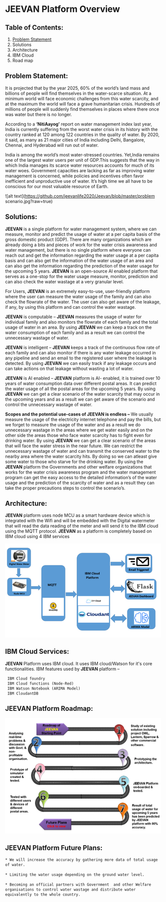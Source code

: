 ﻿# JEEVAN Platform Overview

## Table of Contents:
1. [Problem Statement]()
2. Solutions
3. Architecture
4. IBM Cloud
5. Road map


## Problem Statement:

It is projected that by the year 2025, 60% of the world’s land mass and billions of people will find themselves in the water-scarce situation. At a minimum world will face economic challenges from this water scarcity, and at the maximum the world will face a grave humanitarian crisis. Hundreds of millions of people will suddenly find themselves in places where there once was water but there is no longer.

According to a **‘NitiAayog’** report on water management index last year, India is currently suffering from the worst water crisis in its history with the country ranked at 120 among 122 countries in the quality of water. By 2020, it said, as many as 21 major cities of India including Delhi, Bangalore, Chennai, and Hyderabad will run out of water.

India is among the world’s most water-stressed countries. Yet,India remains one of the largest water users per unit of GDP.This suggests that the way in which India manages its scarce water resources accounts for much of its water woes. Government capacities are lacking as far as improving water management is concerned, while policies and incentives often favor inefficient and unproductive use of water. It’s high time we all have to be conscious for our most valuable resource of Earth.

![alt text](https://github.com/jeevanlife2020/Jeevan/blob/master/problem scenario.jpg?raw=true)

## Solutions:

**JEEVAN** is a single platform for water management system, where we can measure, monitor and predict the usage of water at a per capita basis of the gross domestic product (GDP). There are many organizations which are already doing a bits and pieces of work for the water crisis awareness and water management, but there is no single platform where everyone can reach out and get the information regarding the water usage at a per capita basis and can also get the information of the water usage of an area and can also get the information regarding the prediction of the water usage for the upcoming 5 years. **JEEVAN** is an open-source AI enabled platform that serves as a one-stop for the water usage measure, monitor, prediction and can also check the water wastage at a very granular level.

For Users, **JEEVAN** is an extremely easy-to-use, user-friendly platform where the user can measure the water usage of the family and can also check the flowrate of the water. The user can also get aware of the leakage, if any, by using this platform and can control the water wastage.

**JEEVAN** is computable – **JEEVAN** measures the usage of water for individual family and also monitors the flowrate of each family and the total usage of water in an area. By using **JEEVAN** we can keep a track on the water consumption of each family and as a result we can control the unnecessary wastage of water.

**JEEVAN** is intelligent – **JEEVAN** keeps a track of the continuous flow rate of each family and can also monitor if there is any water leakage occurred in any pipeline and send an email to the registered user where the leakage is detected. By using **JEEVAN** we can easily track if any leakage occurs and can take actions on that leakage without wasting a lot of water.

**JEEVAN** is AI enabled – **JEEVAN** platform is AI- enabled, it is trained over 10 years of water consumption data over different postal areas. It can predict the water usage of all the postal areas for the upcoming 5 years. By using **JEEVAN** we can get a clear scenario of the water scarcity that may occur in the upcoming years and as a result we can get aware of the scenario and control the unnecessary wastage of water.


**Scopes and the potential use-cases of JEEVAN is endless –** We usually measure the usage of the electricity internet telephone and pay the bills, but we forget to measure the usage of the water and as a result we do unnecessary wastage in the areas where we get water easily and on the other side the areas those who face water scarcity has to fight even for drinking water. By using **JEEVAN** we can get a clear scenario of the areas that will face the water stress in the near future. We can restrict the unnecessary wastage of water and can transmit the conserved water to the nearby area where the water scarcity hits. By doing so we can atleast give some water to those who starve for the drinking water. By using the **JEEVAN** platform the Governments and other welfare organizations that works for the water crisis awareness program and the water management program can get the easy access to the detailed information’s of the water usage and the prediction of the scarcity of water and as a result they can take the proper precautions steps to control the scenario’s.

## Architecture:

**JEEVAN** platform uses node MCU as a smart hardware device which is integrated with the Wifi and will be embedded with the Digital watermeter that will read the data reading of the meter and will send it to the IBM cloud using the MQTT protocol. **JEEVAN** as a platform is completely based on IBM cloud using 4 IBM services

![alt text](https://github.com/jeevanlife2020/Jeevan/blob/master/Jeevan-Architecture.png?raw=true)

## IBM Cloud Services:

**JEEVAN** Platform uses IBM cloud. It uses IBM cloud/Watson for it's core functionalities.
IBM features used by **JEEVAN** platform –
```
 IBM Cloud foundry
 IBM Cloud functions (Node-Red)
 IBM Watson Notebook (ARIMA Model)
 IBM CloudantDB
```
## JEEVAN Platform Roadmap:

![](https://github.com/jeevanlife2020/Jeevan/blob/master/Jeevan-Roadmap.png?v=4&s=200)

## JEEVAN Platform Future Plans:
````
* We will increase the accuracy by gathering more data of total usage of water.

* Limiting the water usage depending on the ground water level.

* Becoming an official partners with Government  and other Welfare organisations to control water wastage and distribute water equivalently to the whole country.
````


